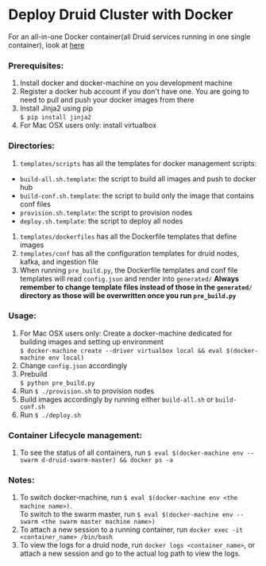 # Deploy Druid Cluster with Docker

For an all-in-one Docker container(all Druid services running in one single container), look at [here](all-in-one/README.md)

### Prerequisites:
1. Install docker and docker-machine on you development machine
1. Register a docker hub account if you don't have one. You are going to need to pull and push your docker images from there
1. Install Jinja2 using pip  
  `$ pip install jinja2`
1. For Mac OSX users only: install virtualbox

### Directories:
1. `templates/scripts` has all the templates for docker management scripts:  
  - `build-all.sh.template`: the script to build all images and push to docker hub
  - `build-conf.sh.template`: the script to build only the image that contains conf files
  - `provision.sh.template`: the script to provision nodes
  - `deploy.sh.template`: the script to deploy all nodes
1. `templates/dockerfiles` has all the Dockerfile templates that define images
1. `templates/conf` has all the configuration templates for druid nodes, kafka, and ingestion file
1. When running `pre_build.py`, the Dockerfile templates and conf file templates will read `config.json` and render into `generated/`
  **Always remember to change template files instead of those in the `generated/` directory as those will be overwritten once you run `pre_build.py`**

### Usage:
1. For Mac OSX users only: Create a docker-machine dedicated for building images and setting up environment  
  `$ docker-machine create --driver virtualbox local && eval $(docker-machine env local)`
1. Change `config.json` accordingly
1. Prebuild  
  `$ python pre_build.py`
1. Run `$ ./provision.sh` to provision nodes
1. Build images accordingly by running either `build-all.sh` or `build-conf.sh`  
1. Run `$ ./deploy.sh`

### Container Lifecycle management:
1. To see the status of all containers, run `$ eval $(docker-machine env --swarm d-druid-swarm-master) && docker ps -a`

### Notes:
1. To switch docker-machine, run `$ eval $(docker-machine env <the machine name>)`.   
  To switch to the swarm master, run `$ eval $(docker-machine env --swarm <the swarm master machine name>)`
1. To attach a new session to a running container, run `docker exec -it <container_name> /bin/bash`
1. To view the logs for a druid node, run `docker logs <container_name>`, or attach a new session and go to the actual log path to view the logs.
